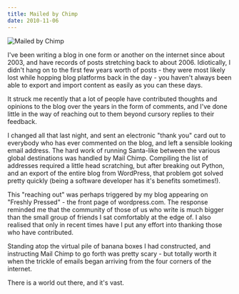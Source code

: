 ```yaml
---
title: Mailed by Chimp
date: 2010-11-06
---
```


![Mailed by Chimp](https://source.unsplash.com/0gkw_9fy0eQ/1600x900)

I've been writing a blog in one form or another on the internet since about 2003, and have records of posts stretching back to about 2006. Idiotically, I didn't hang on to the first few years worth of posts - they were most likely lost while hopping blog platforms back in the day - you haven't always been able to export and import content as easily as you can these days.

It struck me recently that a lot of people have contributed thoughts and opinions to the blog over the years in the form of comments, and I've done little in the way of reaching out to them beyond cursory replies to their feedback.

I changed all that last night, and sent an electronic "thank you" card out to everybody who has ever commented on the blog, and left a sensible looking email address. The hard work of running Santa-like between the various global destinations was handled by Mail Chimp. Compiling the list of addresses required a little head scratching, but after breaking out Python, and an export of the entire blog from WordPress, that problem got solved pretty quickly (being a software developer has it's benefits sometimes!).

This "reaching out" was perhaps triggered by my blog appearing on "Freshly Pressed" - the front page of wordpress.com. The response reminded me that the community of those of us who write is much bigger than the small group of friends I sat comfortably at the edge of. I also realised that only in recent times have I put any effort into thanking those who have contributed.

Standing atop the virtual pile of banana boxes I had constructed, and instructing Mail Chimp to go forth was pretty scary - but totally worth it when the trickle of emails began arriving from the four corners of the internet.

There is a world out there, and it's vast.